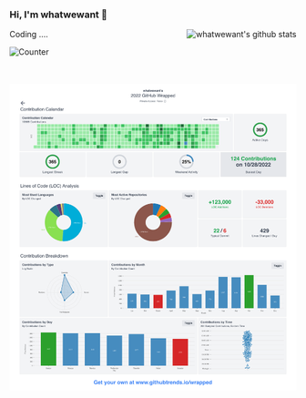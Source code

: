 ### Hi, I'm whatwewant :tada:

<img align="right" src="https://github-readme-stats.vercel.app/api?username=whatwewant&show_icons=true&icon_color=0366d6&bg_color=ffffff&hide_title=true&hide=contribs&include_all_commits=true" alt="whatwewant's github stats" />

Coding ....

![Counter](https://profile-counter.glitch.me/whatwewant/count.svg)

<br />
<br />

<img alt="https://www.githubtrends.io/wrapped/whatwewant" src="./github-wrapped.png" />
